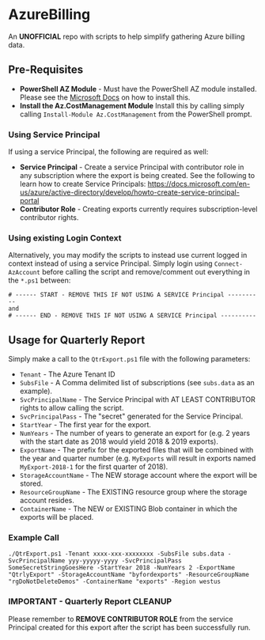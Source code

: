 # AzureBilling
An **UNOFFICIAL** repo with scripts to help simplify gathering Azure billing data.    

## Pre-Requisites
- **PowerShell AZ Module** - Must have the PowerShell AZ module installed.  Please see the [Microsoft Docs](https://docs.microsoft.com/en-us/powershell/azure/install-az-ps) on how to install this.  
- **Install the Az.CostManagement Module** Install this by calling simply calling `Install-Module Az.CostManagement` from the PowerShell prompt.

### Using Service Principal
If using a service Principal, the following are required as well:
- **Service Principal** - Create a service Principal with contributor role in any subscription where the export is being created.  See the following to learn how to create Service Principals: https://docs.microsoft.com/en-us/azure/active-directory/develop/howto-create-service-principal-portal
- **Contributor Role** - Creating exports currently requires subscription-level contributor rights.  

### Using existing Login Context
Alternatively, you may modify the scripts to instead use current logged in context instead of using a service Principal. Simply login using `Connect-AzAccount` before calling the script and remove/comment out everything in the `*.ps1` between:
```
# ------ START - REMOVE THIS IF NOT USING A SERVICE Principal ----------
and
# ------ END - REMOVE THIS IF NOT USING A SERVICE Principal ----------
```

## Usage for Quarterly Report
Simply make a call to the `QtrExport.ps1` file with the following parameters:
- `Tenant` - The Azure Tenant ID
- `SubsFile` - A Comma delimited list of subscriptions (see `subs.data` as an example).
- `SvcPrincipalName` - The Service Principal with AT LEAST CONTRIBUTOR rights to allow calling the script.
- `SvcPrincipalPass` - The "secret" generated for the Service Principal.
- `StartYear` - The first year for the export.
- `NumYears` - The number of years to generate an export for (e.g. 2 years with the start date as 2018 would yield 2018 & 2019 exports).
- `ExportName` - The prefix for the exported files that will be combined with the year and quarter number (e.g. `MyExports` will result in exports named `MyExport-2018-1` for the first quarter of 2018).
- `StorageAccountName` - The NEW storage account where the export will be stored.  
- `ResourceGroupName` - The EXISTING resource group where the storage account resides.
- `ContainerName` - The NEW or EXISTING Blob container in which the exports will be placed.

### Example Call
```
./QtrExport.ps1 -Tenant xxxx-xxx-xxxxxxxx -SubsFile subs.data -SvcPrincipalName yyy-yyyyy-yyyy -SvcPrincipalPass SomeSecretStringGoesHere -StartYear 2018 -NumYears 2 -ExportName "QtrlyExport" -StorageAccountName "byfordexports" -ResourceGroupName "rgDoNotDeleteDemos" -ContainerName "exports" -Region westus
```

### IMPORTANT - Quarterly Report CLEANUP
Please remember to **REMOVE CONTRIBUTOR ROLE** from the service Principal created for this export after the script has been successfully run.